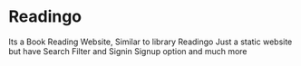 # Readingo
Its a   Book Reading Website, Similar to library Readingo
Just a static website but have Search Filter and Signin Signup option and much more

